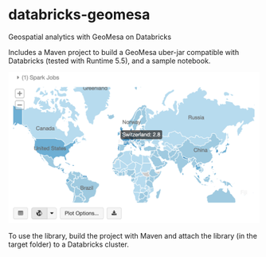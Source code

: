 # databricks-geomesa
Geospatial analytics with GeoMesa on Databricks

Includes a Maven project to build a GeoMesa uber-jar compatible with Databricks (tested with Runtime 5.5), and a sample notebook.

![airport density](images/airport-density.png)

To use the library, build the project with Maven and attach the library (in the target folder) to a Databricks cluster.